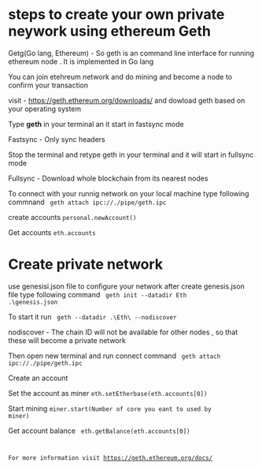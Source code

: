 # steps to create your own private neywork using ethereum Geth

Getg(Go lang, Ethereum) - So geth is an command line interface for running ethereum node . It is implemented in Go lang

You can join etehreum network and do mining and become a node to confirm your transaction

visit - https://geth.ethereum.org/downloads/ and dowload geth based on your operating system

Type <strong>geth</strong> in your terminal an it start in fastsync mode

Fastsync - Only sync headers

Stop the terminal and retype geth in your terminal and it will start in fullsync mode

Fullsync - Download whole blockchain from its nearest nodes

To connect with your runnig network on your local machine type following commnand
    <code> geth attach ipc://./pipe/geth.ipc </code>

create accounts 
    <code>personal.newAccount()</code>

Get accounts
    <code>eth.accounts</code>

<h1>Create private network</h1>

use genesisi.json file to configure your network
after create genesis.json file type following command 
    <code> geth init --datadir Eth .\genesis.json</code>

To start it run 
    <code> geth --datadir .\Eth\ --nodiscover</code>

nodiscover - The chain ID will not be available for other nodes , so that these will become a private network

Then open new terminal and run connect command 
    <code> geth attach ipc://./pipe/geth.ipc </code>

Create an account

Set the account as miner
    <code>eth.setEtherbase(eth.accounts[0]) </code>

Start mining
    <code>miner.start(Number of core you eant to used by miner)</code>

Get account balance
    <code> eth.getBalance(eth.accounts[0])

For more information visit
    https://geth.ethereum.org/docs/